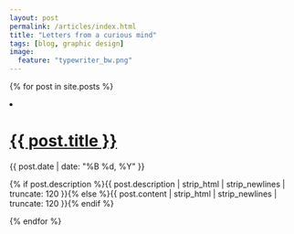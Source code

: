 ```yaml
---
layout: post
permalink: /articles/index.html
title: "Letters from a curious mind"
tags: [blog, graphic design]
image:
  feature: "typewriter_bw.png"
---
```

{% for post in site.posts %}
<li>
  <div class="deets" itemscope itemtype="http://schema.org/BlogPosting" itemprop="blogPost">
      <h1><a href="{{ site.url }}{{ post.url }}">{{ post.title }}</a></h1>
      <p class="date"><time datetime="{{ post.date | date_to_xmlschema }}" itemprop="datePublished">{{ post.date | date: "%B %d, %Y" }}</time></p>
      <p class="">{% if post.description %}{{ post.description  | strip_html | strip_newlines | truncate: 120 }}{% else %}{{ post.content | strip_html | strip_newlines | truncate: 120 }}{% endif %}</p>
  </div>
</li>
{% endfor %}
